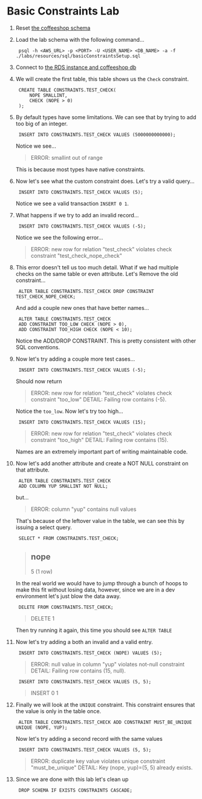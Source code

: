 # Basic Constraints Lab

1. Reset [the coffeeshop schema](./ddl_dml_lab.md#reset-psql)

1. Load the lab schema with the following command...

        psql -h <AWS_URL> -p <PORT> -U <USER_NAME> <DB_NAME> -a -f ./labs/resources/sql/basicConstraintsSetup.sql

1. Connect to [the RDS instance and coffeeshop db](./creating_rds_instance.md#connect-psql)
1. We will create the first table, this table shows us the `Check` constraint.

        CREATE TABLE CONSTRAINTS.TEST_CHECK(
            NOPE SMALLINT,
            CHECK (NOPE > 0)
        );

1. By default types have some limitations. We can see that by trying to add too big of an integer.

        INSERT INTO CONSTRAINTS.TEST_CHECK VALUES (5000000000000);

    Notice we see...

    >ERROR:  smallint out of range

    This is because most types have native constraints.    

1. Now let's see what the custom constraint does. Let's try a valid query...

        INSERT INTO CONSTRAINTS.TEST_CHECK VALUES (5);

    Notice we see a valid transaction `INSERT 0 1`.

1. What happens if we try to add an invalid record...

        INSERT INTO CONSTRAINTS.TEST_CHECK VALUES (-5);

    Notice we see the following error...    

    >ERROR:  new row for relation "test_check" violates check constraint "test_check_nope_check"

1. This error doesn't tell us too much detail. What if we had multiple checks on the same table or even attribute. Let's Remove the old constraint...

        ALTER TABLE CONSTRAINTS.TEST_CHECK DROP CONSTRAINT TEST_CHECK_NOPE_CHECK;

    And add a couple new ones that have better names...

        ALTER TABLE CONSTRAINTS.TEST_CHECK 
        ADD CONSTRAINT TOO_LOW CHECK (NOPE > 0),
        ADD CONSTRAINT TOO_HIGH CHECK (NOPE < 10);

    Notice the ADD/DROP CONSTRAINT. This is pretty consistent with other SQL conventions.    

1. Now let's try adding a couple more test cases...

        INSERT INTO CONSTRAINTS.TEST_CHECK VALUES (-5);

    Should now return

    >ERROR:  new row for relation "test_check" violates check constraint "too_low"
    >DETAIL:  Failing row contains (-5).

    Notice the `too_low`. Now let's try too high...

        INSERT INTO CONSTRAINTS.TEST_CHECK VALUES (15);

    >ERROR:  new row for relation "test_check" violates check constraint "too_high"
    >DETAIL:  Failing row contains (15).    

    Names are an extremely important part of writing maintainable code.

1. Now let's add another attribute and create a NOT NULL constraint on that attribute.

        ALTER TABLE CONSTRAINTS.TEST_CHECK
        ADD COLUMN YUP SMALLINT NOT NULL;

    but...
    
    >ERROR:  column "yup" contains null values

    That's because of the leftover value in the table, we can see this by issuing a select query.

        SELECT * FROM CONSTRAINTS.TEST_CHECK;

    > nope 
    >------
    >    5
    >(1 row)

    In the real world we would have to jump through a bunch of hoops to make this fit without losing data, however, since we are in a dev environment let's just blow the data away.

        DELETE FROM CONSTRAINTS.TEST_CHECK;

    >DELETE 1
    
    Then try running it again, this time you should see `ALTER TABLE`

1. Now let's try adding a both an invalid and a valid entry.

        INSERT INTO CONSTRAINTS.TEST_CHECK (NOPE) VALUES (5);

    >ERROR:  null value in column "yup" violates not-null constraint
    >DETAIL:  Failing row contains (15, null).

        INSERT INTO CONSTRAINTS.TEST_CHECK VALUES (5, 5);

    >INSERT 0 1
    
1. Finally we will look at the `UNIQUE` constraint. This constraint ensures that the value is only in the table once. 

        ALTER TABLE CONSTRAINTS.TEST_CHECK ADD CONSTRAINT MUST_BE_UNIQUE UNIQUE (NOPE, YUP);

    Now let's try adding a second record with the same values
    
        INSERT INTO CONSTRAINTS.TEST_CHECK VALUES (5, 5);

    > ERROR:  duplicate key value violates unique constraint "must_be_unique"
    > DETAIL:  Key (nope, yup)=(5, 5) already exists.

1. Since we are done with this lab let's clean up

        DROP SCHEMA IF EXISTS CONSTRAINTS CASCADE;
